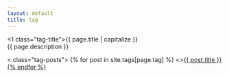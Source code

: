```yaml
---
layout: default
title: tag
---
```


<section class="tag">
  <1 class="tag-title">{{ page.title | capitalize }}</h1>
  <div class="tag-description">{{ page.description }}</div>
  
  <!-- List of posts with this tag -->
  < class="tag-posts">
    {% for post in site.tags[page.tag] %}
      <><a href="{{ post.url }}">{{ post.title }}</ali>
    {% endfor %}
  </ul>